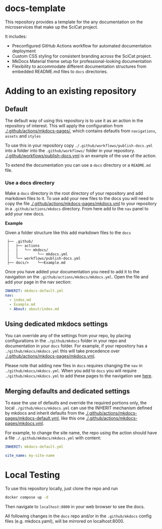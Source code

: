 # docs-template

This repository provides a template for the any documentation on the microservices that make up the SciCat project.

It includes:

   *  Preconfigured GitHub Actions workflow for automated documentation deployment
   *  Custom CSS styling for consistent branding across the SciCat project.
   *  MkDocs Material theme setup for professional-looking documentation
   *  Flexibility to accommodate different documentation structures from embedded README.md files to `docs` directories.

# Adding to an existing repository

## Default
The default way of using this repository is to use it as an action in the repository of interest. This will apply the configuration from [./.github/actions/mkdocs-pages/](./.github/actions/mkdocs-pages/), which contains defautls from `navigations`, `assets` and `styles` 

To use this in your repository copy `./.github/workflows/publish-docs.yml` into a folder into the `.github/workflows/` folder in your repository. [./.github/workflows/publish-docs.yml](./.github/workflows/publish-docs.yml) is an example of the use of the action.

To extend the documentation you can use a `docs` directory or a `README.md` file.
### Use a docs directory

Make a `docs` directory in the root directory of your repository and add markdown files to it. To use add your new files to the docs you will need to copy the file [./.github/actions/mkdocs-pages/mkdocs.yml](./.github/actions/mkdocs-pages/mkdocs.yml) to your repository in a `.github/actions/mkdocs` directory. From here add to the `nav` panel to add your new docs.

**Example**

 Given a folder structure like this add markdown files to the `docs`
```
 ├── .github/
 │   ├── actions
 |   |   └── mkdocs/
 │   │         └── mkdocs.yml
 │   └── workflows/publish-docs.yml
 ├── docs/>    └──Example.md
```
 Once you have added your documentation you need to add it to the navigation on the `.github/actions/mkdocs/mkdocs.yml`. Open the file and add your page in the nav section:
 ```yaml
 INHERIT: mkdocs-default.yml
 nav:
   - index.md
   - Example.md
   - About: about/index.md
 ```


## Using dedicated mkdocs settings

You can override any of the settings from your repo, by placing configurations in the `./github/mkdocs` folder in your repo and documentation in your `docs` folder. For example, if your repository has a `./github/mkocs/mkdocs.yml` this will take precedence over [./.github/actions/mkdocs-pages/mkdocs.yml](./.github/actions/mkdocs-pages/mkdocs.yml). 

Please note that adding new files in `docs` requires changing the `nav` in `./github/mkocs/mkdocs.yml`. When you add to `docs` you will require `./github/mkocs/mkdocs.yml` to add these pages to the navigation see [here](#use-a-docs-directory).

## Merging defaults and dedicated settings

To ease the use of defautls and override the required portions only, the local `./github/mkocs/mkdocs.yml` can use the INHERIT mechanism defined by mkdocs and inherit defaults from the [./.github/actions/mkdocs-pages/mkdocs-default.yml](./.github/actions/mkdocs-pages/mkdocs-default.yml), like this one [./.github/actions/mkdocs-pages/mkdocs.yml](./.github/actions/mkdocs-pages/mkdocs.yml).

For example, to change the site name, the repo using the action should have a file `./.github/mkdocs/mkdocs.yml` with content:

```yaml
INHERIT: mkdocs-default.yml

site_name: my-site-name
```

# Local Testing

To use this repository locally, just clone the repo and run

```bash
docker compose up -d
```
Then navigate to `localhost:8000` in your web browser to see the docs.

All following changes in the `docs` repo and/or in the `.github/mkdocs` config files (e.g. mkdocs.yaml), will be mirrored on localhost:8000.
